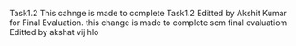 Task1.2
This cahnge is made to complete Task1.2
Editted by Akshit Kumar for Final Evaluation.
this change is made to complete scm final evaluatiom 
Editted by akshat vij
hlo
